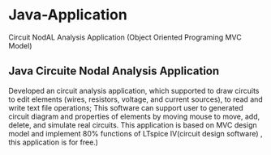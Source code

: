 # Java-Application
Circuit NodAL Analysis Application (Object Oriented Programing MVC Model)

## Java Circuite Nodal Analysis Application

Developed an circuit analysis application, which supported to draw circuits to edit elements (wires,
resistors, voltage, and current sources), to read and write text file operations; This software can support
user to generated circuit diagram and properties of elements by moving mouse to move, add, delete, and simulate
real circuits. This application is based on MVC design model and implement 80% functions of LTspice IV(circuit
design software) , this application is for free.)
